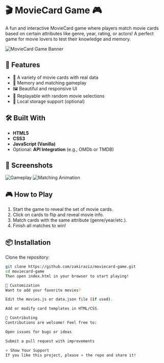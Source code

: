 # 🎬 MovieCard Game 🎮

A fun and interactive MovieCard game where players match movie cards based on certain attributes like genre, year, rating, or actors! A perfect game for movie lovers to test their knowledge and memory.

![MovieCard Game Banner](https://your-image-link.com/banner.png) <!-- Optional image -->

## 🚀 Features

- 🎥 A variety of movie cards with real data
- 🧠 Memory and matching gameplay
- 🖼️ Beautiful and responsive UI
- 🔁 Replayable with random movie selections
- 💾 Local storage support (optional)

## 🛠️ Built With

- **HTML5**
- **CSS3**
- **JavaScript (Vanilla)**
- Optional: **API Integration** (e.g., OMDb or TMDB)

## 📸 Screenshots

<!-- Add images if available -->
![Gameplay](https://your-image-link.com/screenshot1.png)
![Matching Animation](https://your-image-link.com/screenshot2.png)

## 🎮 How to Play

1. Start the game to reveal the set of movie cards.
2. Click on cards to flip and reveal movie info.
3. Match cards with the same attribute (genre/year/etc.).
4. Finish all matches to win!

## 📦 Installation

Clone the repository:

```bash
git clone https://github.com/zakiraziz/moviecard-game.git
cd moviecard-game
Then open index.html in your browser to start playing!

🔧 Customization
Want to add your favorite movies?

Edit the movies.js or data.json file (if used).

Add or modify card templates in HTML/CSS.

🤝 Contributing
Contributions are welcome! Feel free to:

Open issues for bugs or ideas

Submit a pull request with improvements

⭐ Show Your Support
If you like this project, please ⭐️ the repo and share it!
